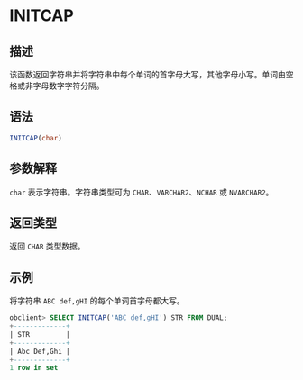 INITCAP 
============================



描述 
-----------------------

该函数返回字符串并将字符串中每个单词的首字母大写，其他字母小写。单词由空格或非字母数字字符分隔。



语法 
-----------------------

```sql
INITCAP(char)
```



参数解释 
-------------------------

`char` 表示字符串。字符串类型可为 `CHAR`、`VARCHAR2`、`NCHAR` 或 `NVARCHAR2`。

返回类型 
-------------------------

返回 `CHAR` 类型数据。

示例 
-----------------------

将字符串 `ABC def,gHI` 的每个单词首字母都大写。

```sql
obclient> SELECT INITCAP('ABC def,gHI') STR FROM DUAL;
+-------------+
| STR         |
+-------------+
| Abc Def,Ghi |
+-------------+
1 row in set
```


